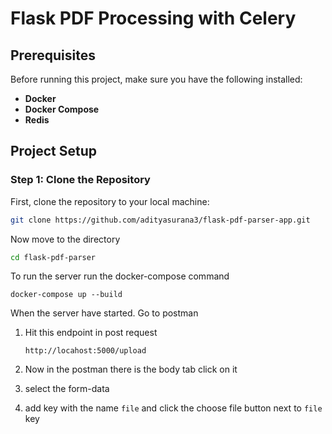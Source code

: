 # Flask PDF Processing with Celery

## Prerequisites

Before running this project, make sure you have the following installed:

- **Docker**
- **Docker Compose**
- **Redis**

## Project Setup

### Step 1: Clone the Repository

First, clone the repository to your local machine:

```bash
git clone https://github.com/adityasurana3/flask-pdf-parser-app.git
```

Now move to the directory
```bash
cd flask-pdf-parser
```

To run the server run the docker-compose command
```
docker-compose up --build
```

When the server have started. Go to postman

1. Hit this endpoint in post request
    ```
    http://locahost:5000/upload
    ```

2. Now in the postman there is the body tab click on it
3. select the form-data
3. add key with the name `file` and click the choose file button next to `file` key
